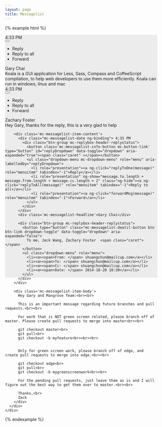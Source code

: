 ```yaml
---
layout: page
title: Messagelist
---
```


{% example html %}

<div style='height:800px;width:100%;background-color:#ececec'>
  <div class='mc-messagelist'>
    <div class='mc-section'>
      <div class='mc-messagelist-item'>
        <div class='mc-messagelist-item-left'>
          <div class='mc-avatar-mid'></div>
        </div>
        <div class='mc-messagelist-item-content'>
          <div class="mc-messagelist-date ng-binding"> 4:33 PM
            <div class="btn-group mc-replybox-header-replystatus">
              <button class='mc-messagelist-info-button mc-button-link' type="button" id="replyDropdown" data-toggle="dropdown" aria-expanded="true"><span class="caret" ></span></button>
              <ul class="dropdown-menu mc-dropdown-menu" role="menu" aria-labelledby="replyDropdown">
                <li role="presentation"><a ng-click="replyToOne(message)" role="menuitem" tabindex="-1">Reply</a></li>
                <li role="presentation" ng-show="message.to.length + message.from.length + message.cc.length > 2" class="ng-hide"><a ng-click="replyToAll(message)" role="menuitem" tabindex="-1">Reply to all</a></li>
                <li role="presentation"><a ng-click="forwardMsg(message)" role="menuitem" tabindex="-1">Forward</a></li>
              </ul>
            </div>
          </div>
          <div class='mc-messagelist-headline'>Gary Chai</div>
          <div class='mc-messagelist-content'>Koala is a GUI application for Less, Sass, Compass and CoffeeScript compilation, to help web developers to use them more efficiently. Koala can run in windows, linux and mac</div>
        </div>
        <span class='divider'></span>
      </div>
      <div class='mc-messagelist-item'>
        <div class='mc-messagelist-item-left'>
          <div class='mc-avatar-mid'></div>
        </div>
        <div class='mc-messagelist-item-content'>
          <div class="mc-messagelist-date ng-binding"> 4:33 PM
            <div class="btn-group mc-replybox-header-replystatus">
              <button class='mc-messagelist-info-button mc-button-link' type="button" id="replyDropdown" data-toggle="dropdown" aria-expanded="true"><span class="caret" ></span></button>
              <ul class="dropdown-menu mc-dropdown-menu" role="menu" aria-labelledby="replyDropdown">
                <li role="presentation"><a ng-click="replyToOne(message)" role="menuitem" tabindex="-1">Reply</a></li>
                <li role="presentation" ng-show="message.to.length + message.from.length + message.cc.length > 2" class="ng-hide"><a ng-click="replyToAll(message)" role="menuitem" tabindex="-1">Reply to all</a></li>
                <li role="presentation"><a ng-click="forwardMsg(message)" role="menuitem" tabindex="-1">Forward</a></li>
              </ul>
            </div>
          </div>
          <div class='mc-messagelist-headline'>Zachary Foster</div>
          <div class='mc-messagelist-content'>Hey Gary, thanks for the reply, this is a very glad to help</div>
        </div>
        <span class='divider'></span>
      </div>
      <div class='mc-messagelist-item'>
        <div class='mc-messagelist-item-left'>
          <div class='mc-avatar-mid'></div>
        </div>

        <div class='mc-messagelist-item-content'>
          <div class="mc-messagelist-date ng-binding"> 4:33 PM
            <div class="btn-group mc-replybox-header-replystatus">
              <button class='mc-messagelist-info-button mc-button-link' type="button" id="replyDropdown" data-toggle="dropdown" aria-expanded="true"><span class="caret" ></span></button>
              <ul class="dropdown-menu mc-dropdown-menu" role="menu" aria-labelledby="replyDropdown">
                <li role="presentation"><a ng-click="replyToOne(message)" role="menuitem" tabindex="-1">Reply</a></li>
                <li role="presentation" ng-show="message.to.length + message.from.length + message.cc.length > 2" class="ng-hide"><a ng-click="replyToAll(message)" role="menuitem" tabindex="-1">Reply to all</a></li>
                <li role="presentation"><a ng-click="forwardMsg(message)" role="menuitem" tabindex="-1">Forward</a></li>
              </ul>
            </div>
          </div>
          <div class='mc-messagelist-headline'>Gary Chai</div>

          <div class="btn-group mc-replybox-header-replystatus">
            <button type="button" class="mc-messagelist-deatil-button btn btn-link dropdown-toggle" data-toggle="dropdown" aria-expanded="false">
              To me, Jack Wang, Zachary Foster  <span class="caret"></span>
            </button>
            <ul class="dropdown-menu" role="menu">
              <li><a><span>From: </span> shuangchun@mailcup.com</a></li>
              <li><a><span>To: </span> shuangchun@mailcup.com</a></li>
              <li><a><span>Cc: </span> shuangchun@mailcup.com</a></li>
              <li><a><span>Date: </span> 2014-10-20 10:30</a></li>
            </ul>
          </div>
        </div>

        <div class='mc-messagelist-item-body'>
          Hey Gary and Mangrove Team:<br><br>

          This is an important message regarding future branches and pull requests.<br><br>

          For work that is NOT green screen related, please branch off of master. Please create pull requests to merge into master<br><br>

          git checkout master<br>
          git pull<br>
          git checkout -b myfeature<br><br><br>


          Only for green screen work, please branch off of edge, and create pull requests to merge into edge.<br><br>

          git checkout edge<br>
          git pull<br>
          git checkout -b mygreenscreenwork<br><br>

          For the pending pull requests, just leave them as is and I will figure out the best way to get them over to master.<br><br>

          Thanks,<br>
          Zack
        </div>
      </div>
    </div>


  </div>

  {% endexample %}
